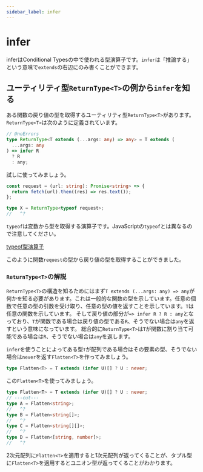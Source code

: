 ```yaml
---
sidebar_label: infer
---
```


# infer

inferはConditional Typesの中で使われる型演算子です。`infer`は「推論する」という意味で`extends`の右辺にのみ書くことができます。

## ユーティリティ型`ReturnType<T>`の例から`infer`を知る

ある関数の戻り値の型を取得するユーティリティ型`ReturnType<T>`があります。`ReturnType<T>`は次のように定義されています。

```ts twoslash
// @noErrors
type ReturnType<T extends (...args: any) => any> = T extends (
  ...args: any
) => infer R
  ? R
  : any;
```

試しに使ってみましょう。

```ts twoslash
const request = (url: string): Promise<string> => {
  return fetch(url).then((res) => res.text());
};

type X = ReturnType<typeof request>;
//   ^?
```

`typeof`は変数から型を取得する演算子です。JavaScriptの`typeof`とは異なるので注意してください。

[typeof型演算子](../typeof-type-operator.md)

このように関数`request`の型から戻り値の型を取得することができました。

### `ReturnType<T>`の解説

`ReturnType<T>`の構造を知るためにはまず`T extends (...args: any) => any`が何かを知る必要があります。これは一般的な関数の型を示しています。任意の個数で任意の型の引数を受け取り、任意の型の値を返すことを示しています。`T`は任意の関数を示しています。
そして戻り値の部分が`=> infer R ? R : any`となっており、`T`が関数である場合は戻り値の型である`R`、そうでない場合は`any`を返すという意味になっています。
総合的に`ReturnType<T>`は`T`が関数に割り当て可能である場合は`R`、そうでない場合は`any`を返します。

`infer`を使うことによってある型`T`が配列である場合はその要素の型、そうでない場合は`never`を返す`Flatten<T>`を作ってみましょう。

```ts twoslash
type Flatten<T> = T extends (infer U)[] ? U : never;
```

この`Flatten<T>`を使ってみましょう。

```ts twoslash
type Flatten<T> = T extends (infer U)[] ? U : never;
// ---cut---
type A = Flatten<string>;
//   ^?
type B = Flatten<string[]>;
//   ^?
type C = Flatten<string[][]>;
//   ^?
type D = Flatten<[string, number]>;
//   ^?
```

2次元配列に`Flatten<T>`を適用すると1次元配列が返ってくることが、タプル型に`Flatten<T>`を適用するとユニオン型が返ってくることがわかります。
